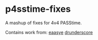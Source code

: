# p4sstime-fixes
A mashup of fixes for 4v4 PASStime.

Contains work from:
[eaasye](https://github.com/eaasye/passtime/tree/master/addons/sourcemod/plugins)
[drunderscore](https://github.com/drunderscore/SourcemodPlugins/blob/master/fix_uber_wearoff_condition.sp)
